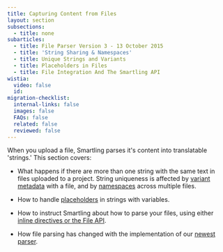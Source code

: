 ```yaml
---
title: Capturing Content from Files
layout: section
subsections:
  - title: none
subarticles:
  - title: File Parser Version 3 - 13 October 2015
  - title: 'String Sharing & Namespaces'
  - title: Unique Strings and Variants
  - title: Placeholders in Files
  - title: File Integration And The Smartling API
wistia:
  video: false
  id:
migration-checklist:
  internal-links: false
  images: false
  FAQs: false
  related: false
  reviewed: false
---
```


When you upload a file, Smartling parses it's content into translatable 'strings.' This section covers:

* What happens if there are more than one string with the same text in files uploaded to a project. String uniqueness is affected by [variant metadata](/support/articles/unique-strings-and-variants/) with a file, and by [namespaces](/support/articles/string-sharing-namespaces/) across multiple files.

* How to handle [placeholders](/support/articles/exclude-dynamic-content-using-placeholder-code/) in strings with variables.

* How to instruct Smartling about how to parse your files, using either [inline directives or the File API](/support/articles/file-integration-and-the-smartling-api/).

* How file parsing has changed with the implementation of our [newest parser](/support/articles/file-parser-version-3-13-october-2015/).
